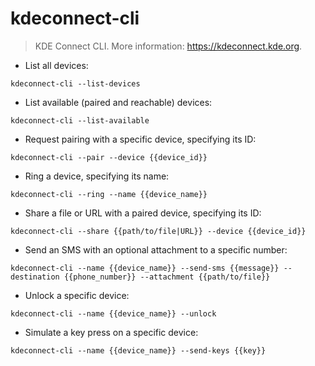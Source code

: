 # kdeconnect-cli

> KDE Connect CLI.
> More information: <https://kdeconnect.kde.org>.

- List all devices:

`kdeconnect-cli --list-devices`

- List available (paired and reachable) devices:

`kdeconnect-cli --list-available`

- Request pairing with a specific device, specifying its ID:

`kdeconnect-cli --pair --device {{device_id}}`

- Ring a device, specifying its name:

`kdeconnect-cli --ring --name {{device_name}}`

- Share a file or URL with a paired device, specifying its ID:

`kdeconnect-cli --share {{path/to/file|URL}} --device {{device_id}}`

- Send an SMS with an optional attachment to a specific number:

`kdeconnect-cli --name {{device_name}} --send-sms {{message}} --destination {{phone_number}} --attachment {{path/to/file}}`

- Unlock a specific device:

`kdeconnect-cli --name {{device_name}} --unlock`

- Simulate a key press on a specific device:

`kdeconnect-cli --name {{device_name}} --send-keys {{key}}`
